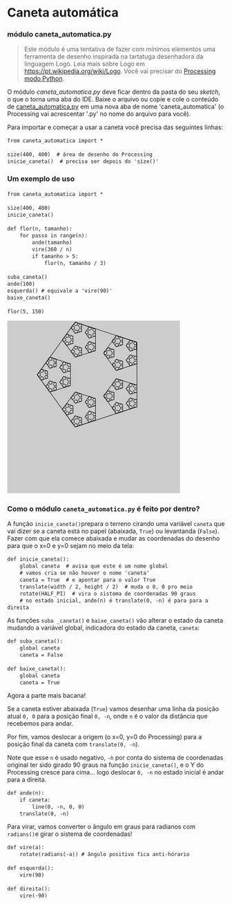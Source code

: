 # Caneta automática	

### módulo caneta_automatica.py 

> Este módulo é uma tentativa de fazer com mínimos elementos uma ferramenta de desenho inspirada na tartatuga desenhadora da linguagem Logo. Leia mais sobre Logo em  <https://pt.wikipedia.org/wiki/Logo>. Você vai precisar do [Processing modo Python](https://abav.lugaralgum.com/como-instalar-o-processing-modo-python/).

O módulo *caneta_automatica.py* deve ficar dentro da pasta do seu *sketch*, o que o torna uma aba do IDE. Baixe o arquivo ou copie e cole o conteúdo de [caneta_automatica.py](https://raw.githubusercontent.com/villares/material-aulas/master/caneta_automatica/caneta_automatica.py) em uma nova aba de nome 'caneta_automatica' (o Processing vai acrescentar '.py' no nome do arquivo para você).

Para importar e começar a usar a caneta você precisa das seguintes linhas: 

```pyde
from caneta_automatica import *

size(400, 400)  # área de desenho do Processing
inicie_caneta()  # precisa ser depois do 'size()'
```

### Um exemplo de uso

```pyde
from caneta_automatica import *

size(400, 400)
inicie_caneta()

def flor(n, tamanho):
    for passo in range(n):
        ande(tamanho)
        vire(360 / n)
        if tamanho > 5:
            flor(n, tamanho / 3)

suba_caneta()
ande(100)
esquerda() # equivale a 'vire(90)'  
baixe_caneta()
    
flor(5, 150)
```
![flor](caneta_flor.png)

### Como o módulo `caneta_automatica.py` é feito por dentro?

A função `inicie_caneta()`prepara o terreno cirando uma variável `caneta` que vai dizer se a caneta está no papel (abaixada, `True`) ou levantanda (`False`). Fazer com que ela comece abaixada e mudar as coordenadas do desenho para que o x=0 e y=0 sejam no meio da tela:

```pyde
def inicie_caneta():
    global caneta  # avisa que este é um nome global
    # vamos cria se não houver o nome 'caneta'
    caneta = True  # e apontar para o valor True 
    translate(width / 2, height / 2)  # muda o 0, 0 pro meio
    rotate(HALF_PI)  # vira o sistema de coordenadas 90 graus
    # no estado inicial, ande(n) é translate(0, -n) é para para a direita
```

As funções `suba _caneta()` e  `baixe_caneta()` vão alterar o estado da caneta mudando a variável global, indicadora do estado da caneta, `caneta`:

```pyde
def suba_caneta():
    global caneta
    caneta = False

def baixe_caneta():
    global caneta
    caneta = True
```

Agora a parte mais bacana!

Se a caneta estiver abaixada (`True`) vamos desenhar uma linha da posição atual `0, 0` para a posição final `0, -n`, onde `n` é o valor da distância que recebemos para andar.

Por fim, vamos deslocar a origem (o x=0, y=0 do Processing)  para a posição final da caneta com `translate(0, -n`). 

Note que esse `n` é usado negativo, `-ǹ`  por conta do sistema de coordenadas original ter sido girado 90 graus na função `inicie_caneta()`, e o Y do Processing cresce para cima... logo deslocar `0, -n` no estado inicial é andar para a direita.

```pyde
def ande(n):
    if caneta:
        line(0, -n, 0, 0)
    translate(0, -n)
```

Para virar, vamos converter o ângulo em graus para radianos com `radians()`e girar o sistema de coordenadas!

```pyde
def vire(a):
    rotate(radians(-a))	# ângulo positivo fica anti-hórario
    
def esquerda():
    vire(90)

def direita():
    vire(-90)

```



